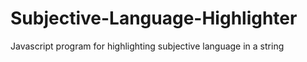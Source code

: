 # Subjective-Language-Highlighter
Javascript program for highlighting subjective language in a string
